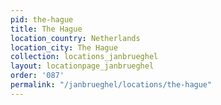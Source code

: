 ```yaml
---
pid: the-hague
title: The Hague
location_country: Netherlands
location_city: The Hague
collection: locations_janbrueghel
layout: locationpage_janbrueghel
order: '087'
permalink: "/janbrueghel/locations/the-hague"
---
```

